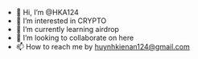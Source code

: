 - 👋 Hi, I’m @HKA124
- 👀 I’m interested in CRYPTO
- 🌱 I’m currently learning airdrop
- 💞️ I’m looking to collaborate on here
- 📫 How to reach me by huynhkienan124@gmail.com

<!---
HKA124/HKA124 is a ✨ special ✨ repository because its `README.md` (this file) appears on your GitHub profile.
You can click the Preview link to take a look at your changes.
--->

